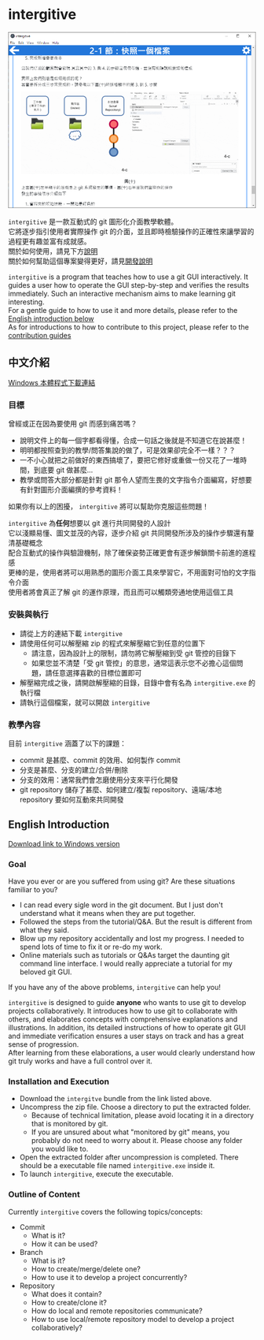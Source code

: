 # intergitive  

![example iamge](screenshots/example-1.png)  

`intergitive` 是一款互動式的 git 圖形化介面教學軟體。  
它將逐步指引使用者實際操作 git 的介面，並且即時檢驗操作的正確性來讓學習的過程更有趣並富有成就感。  
關於如何使用，請見下方[說明](#中文介紹)  
關於如何幫助這個專案變得更好，請見[開發說明](contribution-guides/zh-TW.md)  

`intergitive` is a program that teaches how to use a git GUI interactively. It guides a user how to operate the GUI step-by-step and verifies the results immediately. Such an interactive mechanism aims to make learning git interesting.  
For a gentle guide to how to use it and more details, please refer to the [English introduction below](#english-introduction)  
As for introductions to how to contribute to this project, please refer to the [contribution guides](contribution-guides/en.md)

## 中文介紹

[Windows 本體程式下載連結](https://github.com/lonelyshore/intergitive/releases)

### 目標

曾經或正在因為要使用 git 而感到痛苦嗎？  
- 說明文件上的每一個字都看得懂，合成一句話之後就是不知道它在說甚麼！  
- 明明都按照查到的教學/問答集說的做了，可是效果卻完全不一樣？？？  
- 一不小心就把之前做好的東西搞壞了，要把它修好或重做一份又花了一堆時間，到底要 git 做甚麼...  
- 教學或問答大部分都是針對 git 那令人望而生畏的文字指令介面編寫，好想要有針對圖形介面編撰的參考資料！  

如果你有以上的困擾， `intergitive` 將可以幫助你克服這些問題！  

`intergitive` 為**任何**想要以 git 進行共同開發的人設計  
它以淺顯易懂、圖文並茂的內容，逐步介紹 git 共同開發所涉及的操作步驟還有釐清基礎概念  
配合互動式的操作與驗證機制，除了確保姿勢正確更會有逐步解鎖關卡前進的進程感  
更棒的是，使用者將可以用熟悉的圖形介面工具來學習它，不用面對可怕的文字指令介面  
使用者將會真正了解 git 的運作原理，而且而可以觸類旁通地使用這個工具  

### 安裝與執行  

- 請從上方的連結下載 `intergitive`   
- 請使用任何可以解壓縮 zip 的程式來解壓縮它到任意的位置下  
  - 請注意，因為設計上的限制，請勿將它解壓縮到受 git 管控的目錄下  
  - 如果您並不清楚「受 git 管控」的意思，通常這表示您不必擔心這個問題，請任意選擇喜歡的目標位置即可  
- 解壓縮完成之後，請開啟解壓縮的目錄，目錄中會有名為 `intergitive.exe` 的執行檔  
- 請執行這個檔案，就可以開啟 `intergitive`  

### 教學內容  

目前 `intergitive` 涵蓋了以下的課題：  
- commit 是甚麼、commit 的效用、如何製作 commit  
- 分支是甚麼、分支的建立/合併/刪除  
- 分支的效用：通常我們會怎磨使用分支來平行化開發  
- git repository 儲存了甚麼、如何建立/複製 repository、遠端/本地 repository 要如何互動來共同開發  

## English Introduction  

[Download link to Windows version](https://github.com/lonelyshore/intergitive/releases)  

### Goal

Have you ever or are you suffered from using git? Are these situations familiar to you?  
- I can read every sigle word in the git document. But I just don't understand what it means when they are put together.
- Followed the steps from the tutorial/Q&A. But the result is different from what they said.
- Blow up my repository accidentally and lost my progress. I needed to spend lots of time to fix it or re-do my work. 
- Online materials such as tutorials or Q&As target the daunting git command line interface. I would really appreciate a tutorial for my beloved git GUI.  

If you have any of the above problems, `intergitive` can help you!  

`intergitive` is designed to guide **anyone** who wants to use git to develop projects collaboratively. It introduces how to use git to collaborate with others, and elaborates concepts with comprehensive explanations and illustrations. In addition, its detailed instructions of how to operate git GUI and immediate verification ensures a user stays on track and has a great sense of progression.  
After learning from these elaborations, a user would clearly understand how git truly works and have a full control over it.  

### Installation and Execution

- Download the `intergitve` bundle from the link listed above.  
- Uncompress the zip file. Choose a directory to put the extracted folder.  
  - Because of technical limitation, please avoid locating it in a directory that is monitored by git.
  - If you are unsured about what "monitored by git" means, you probably do not need to worry about it. Please choose any folder you would like to.
- Open the extracted folder after uncompression is completed. There should be a executable file named `intergitive.exe` inside it.  
- To launch `intergitive`, execute the executable.  

### Outline of Content

Currently `intergitive` covers the following topics/concepts:  
- Commit
  - What is it?
  - How it can be used? 
- Branch
  - What is it?
  - How to create/merge/delete one?
  - How to use it to develop a project concurrently?
- Repository
  - What does it contain?
  - How to create/clone it?
  - How do local and remote repositories communicate?
  - How to use local/remote repository model to develop a project collaboratively?
